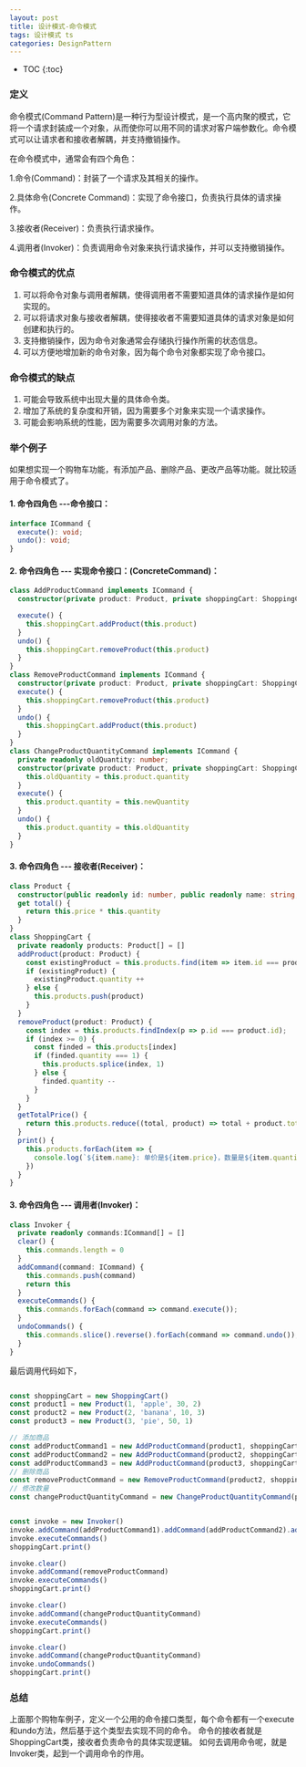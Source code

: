```yaml
---
layout: post
title: 设计模式-命令模式
tags: 设计模式 ts
categories: DesignPattern
---
```


* TOC 
{:toc}

### 定义

命令模式(Command Pattern)是一种行为型设计模式，是一个高内聚的模式，它将一个请求封装成一个对象，从而使你可以用不同的请求对客户端参数化。命令模式可以让请求者和接收者解耦，并支持撤销操作。

在命令模式中，通常会有四个角色：

1.命令(Command)：封装了一个请求及其相关的操作。

2.具体命令(Concrete Command)：实现了命令接口，负责执行具体的请求操作。

3.接收者(Receiver)：负责执行请求操作。

4.调用者(Invoker)：负责调用命令对象来执行请求操作，并可以支持撤销操作。

### 命令模式的优点

1. 可以将命令对象与调用者解耦，使得调用者不需要知道具体的请求操作是如何实现的。
2. 可以将请求对象与接收者解耦，使得接收者不需要知道具体的请求对象是如何创建和执行的。
3. 支持撤销操作，因为命令对象通常会存储执行操作所需的状态信息。
4. 可以方便地增加新的命令对象，因为每个命令对象都实现了命令接口。

### 命令模式的缺点

1. 可能会导致系统中出现大量的具体命令类。
2. 增加了系统的复杂度和开销，因为需要多个对象来实现一个请求操作。
3. 可能会影响系统的性能，因为需要多次调用对象的方法。

### 举个例子

如果想实现一个购物车功能，有添加产品、删除产品、更改产品等功能。就比较适用于命令模式了。

#### 1. 命令四角色 ---命令接口：

```typescript
interface ICommand {
  execute(): void;
  undo(): void;
}
```

#### 2. 命令四角色 --- 实现命令接口：(ConcreteCommand)：

```typescript
class AddProductCommand implements ICommand {
  constructor(private product: Product, private shoppingCart: ShoppingCart){}

  execute() {
    this.shoppingCart.addProduct(this.product)
  }
  undo() {
    this.shoppingCart.removeProduct(this.product)
  }
}
class RemoveProductCommand implements ICommand {
  constructor(private product: Product, private shoppingCart: ShoppingCart){}
  execute() {
    this.shoppingCart.removeProduct(this.product) 
  }
  undo() {
    this.shoppingCart.addProduct(this.product)
  }
}
class ChangeProductQuantityCommand implements ICommand {
  private readonly oldQuantity: number;
  constructor(private product: Product, private shoppingCart: ShoppingCart, private newQuantity: number){
    this.oldQuantity = this.product.quantity
  } 
  execute() {
    this.product.quantity = this.newQuantity
  }
  undo() {
    this.product.quantity = this.oldQuantity
  }
}
```

#### 3. 命令四角色 --- 接收者(Receiver)：

```typescript
class Product {
  constructor(public readonly id: number, public readonly name: string, public readonly price: number, public  quantity: number) {}
  get total() {
    return this.price * this.quantity
  }
}
class ShoppingCart {
  private readonly products: Product[] = []
  addProduct(product: Product) {
    const existingProduct = this.products.find(item => item.id === product.id)
    if (existingProduct) {
      existingProduct.quantity ++
    } else {
      this.products.push(product)
    }
  }
  removeProduct(product: Product) {
    const index = this.products.findIndex(p => p.id === product.id);
    if (index >= 0) {
      const finded = this.products[index]
      if (finded.quantity === 1) {
        this.products.splice(index, 1)
      } else {
        finded.quantity -- 
      }
    }
  }
  getTotalPrice() {
    return this.products.reduce((total, product) => total + product.total , 0)
  }
  print() {
    this.products.forEach(item => {
      console.log(`${item.name}: 单价是${item.price}，数量是${item.quantity}， 共${item.total}钱`)
    })
  }
}
```

#### 3. 命令四角色 --- 调用者(Invoker)：

```typescript
class Invoker {
  private readonly commands:ICommand[] = []
  clear() {
    this.commands.length = 0
  }
  addCommand(command: ICommand) {
    this.commands.push(command)
    return this
  }
  executeCommands() {
    this.commands.forEach(command => command.execute());
  }
  undoCommands() {
    this.commands.slice().reverse().forEach(command => command.undo());
  }
}
```

最后调用代码如下，

```typescript

const shoppingCart = new ShoppingCart()
const product1 = new Product(1, 'apple', 30, 2) 
const product2 = new Product(2, 'banana', 10, 3) 
const product3 = new Product(3, 'pie', 50, 1) 

// 添加商品
const addProductCommand1 = new AddProductCommand(product1, shoppingCart)
const addProductCommand2 = new AddProductCommand(product2, shoppingCart)
const addProductCommand3 = new AddProductCommand(product3, shoppingCart)
// 删除商品
const removeProductCommand = new RemoveProductCommand(product2, shoppingCart)
// 修改数量
const changeProductQuantityCommand = new ChangeProductQuantityCommand(product3, shoppingCart, 20)


const invoke = new Invoker()
invoke.addCommand(addProductCommand1).addCommand(addProductCommand2).addCommand(addProductCommand3)
invoke.executeCommands()
shoppingCart.print()

invoke.clear()
invoke.addCommand(removeProductCommand)
invoke.executeCommands()
shoppingCart.print()

invoke.clear()
invoke.addCommand(changeProductQuantityCommand)
invoke.executeCommands()
shoppingCart.print()

invoke.clear()
invoke.addCommand(changeProductQuantityCommand)
invoke.undoCommands()
shoppingCart.print()
```


### 总结

上面那个购物车例子，定义一个公用的命令接口类型，每个命令都有一个execute和undo方法，然后基于这个类型去实现不同的命令。
命令的接收者就是ShoppingCart类，接收者负责命令的具体实现逻辑。
如何去调用命令呢，就是Invoker类，起到一个调用命令的作用。